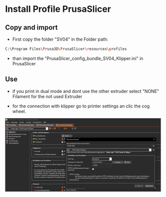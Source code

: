 # Install Profile PrusaSlicer

## Copy and import

- First copy the folder "SV04" in the Folder path:

```sh
C:\Program Files\Prusa3D\PrusaSlicer\resources\profiles
```

- than import the "PrusaSlicer_config_bundle_SV04_Klipper.ini" in PrusaSlicer

## Use

- if you print in dual mode and dont use the other extruder select "NONE" Filament for the not used Extruder

- for the connection with klipper go to printer settings an clic the cog wheel.

![PrusaSV04](img/Prusa_connection_Sv04.PNG)



